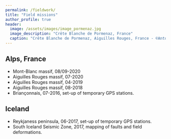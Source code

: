 ```yaml
---
permalink: /fieldwork/
title: "Field missions"
author_profile: true
header:
  image: /assets/images/image_pormenaz.jpg
  image_description: "Crête Blanche de Pormenaz, France"
  caption: "Crête Blanche de Pormenaz, Aiguilles Rouges, France - ©Antoine Mercier"
---
```


## Alps, France
* Mont-Blanc massif, 08/09-2020
* Aiguilles Rouges massif, 07-2020
* Aiguilles Rouges massif, 04-2019
* Aiguilles Rouges massif, 08-2018
* Briançonnais, 07-2016, set-up of temporary GPS stations.

## Iceland
* Reykjaness peninsula, 06-2017, set-up of temporary GPS stations. 
* South Iceland Seismic Zone, 2017, mapping of faults and field deformations. 
